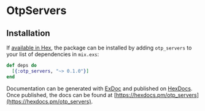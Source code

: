 # OtpServers

## Installation

If [available in Hex](https://hex.pm/docs/publish), the package can be installed
by adding `otp_servers` to your list of dependencies in `mix.exs`:

```elixir
def deps do
  [{:otp_servers, "~> 0.1.0"}]
end
```

Documentation can be generated with [ExDoc](https://github.com/elixir-lang/ex_doc)
and published on [HexDocs](https://hexdocs.pm). Once published, the docs can
be found at [https://hexdocs.pm/otp_servers](https://hexdocs.pm/otp_servers).

